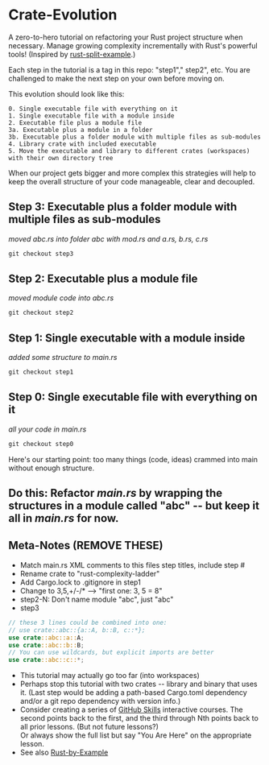 # Crate-Evolution
A zero-to-hero tutorial on refactoring your Rust project structure when necessary. Manage growing complexity incrementally with Rust's powerful tools!
(Inspired by [rust-split-example](https://github.com/robertorojasr/rust-split-example).)

Each step in the tutorial is a tag in this repo: "step1"," step2", etc.  You are challenged to make the next step on your own before moving on.

This evolution should look like this:

    0. Single executable file with everything on it
    1. Single executable file with a module inside
    2. Executable file plus a module file
    3a. Executable plus a module in a folder
    3b. Executable plus a folder module with multiple files as sub-modules
    4. Library crate with included executable
    5. Move the executable and library to different crates (workspaces) with their own directory tree

When our project gets bigger and more complex this strategies will help to keep the overall structure of your code manageable, clear and decoupled.
## Step 3: Executable plus a folder module with multiple files as sub-modules
_moved abc.rs into folder abc with mod.rs and a.rs, b.rs, c.rs_
```PowerShell
git checkout step3
```

## Step 2: Executable plus a module file
_moved module code into abc.rs_
```PowerShell
git checkout step2
```

## Step 1: Single executable with a module inside
_added some structure to main.rs_
```PowerShell
git checkout step1
```

## Step 0: Single executable file with everything on it
_all your code in main.rs_
```PowerShell
git checkout step0
```
Here's our starting point: too many things (code, ideas) crammed into main without enough structure.

**Do this**:  Refactor _main.rs_ by wrapping the structures in a module called "abc" -- but keep it all in _main.rs_ for now.
----------------
## Meta-Notes (REMOVE THESE)
* Match main.rs XML comments to this files step titles, include step #
* Rename crate to "rust-complexity-ladder"
* Add Cargo.lock to .gitignore in step1
* Change to 3,5,+/-/* --> "first one: 3, 5 = 8"
* step2-N: Don't name module "abc", just "abc"
* step3
```Rust
// these 3 lines could be combined into one:
// use crate::abc::{a::A, b::B, c::*};
use crate::abc::a::A;
use crate::abc::b::B;
// You can use wildcards, but explicit imports are better
use crate::abc::c::*;
```
* This tutorial may actually go too far (into workspaces)  
* Perhaps stop this tutorial with two crates -- library and binary that uses it.  (Last step would be adding a path-based Cargo.toml dependency and/or a git repo dependency with version info.)  
* Consider creating a series of [GitHub Skills](https://skills.github.com/quickstart) interactive courses. The second points back to the first, and the third through Nth points back to all prior lessons.  (But not future lessons?)  
Or always show the full list but say "You Are Here" on the appropriate lesson.  
* See also [Rust-by-Example](https://doc.rust-lang.org/rust-by-example/mod/split.html)  
